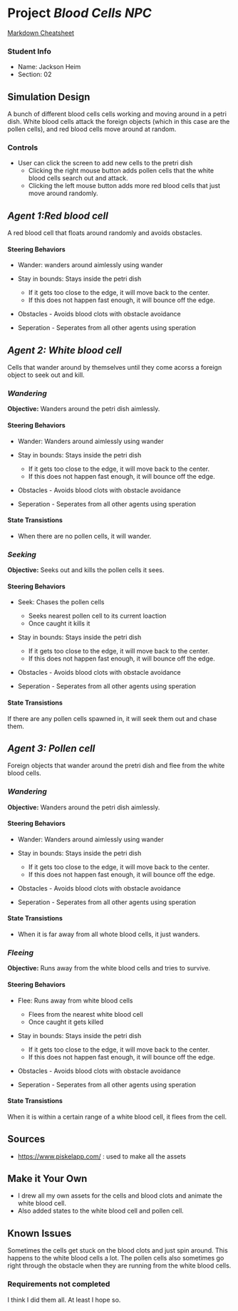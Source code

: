 # Project _Blood Cells NPC_

[Markdown Cheatsheet](https://github.com/adam-p/markdown-here/wiki/Markdown-Here-Cheatsheet)

### Student Info

-   Name: Jackson Heim
-   Section: 02

## Simulation Design

A bunch of different blood cells cells working and moving around in a petri dish. White blood cells attack the foreign objects (which in this case are the pollen cells), and red blood cells move around at random.

### Controls
    
-    User can click the screen to add new cells to the pretri dish
       - Clicking the right mouse button adds pollen cells that the white blood cells search out and attack.
       - Clicking the left mouse button adds more red blood cells that just move around randomly.
     
## _Agent 1:Red blood cell_

A red blood cell that floats around randomly and avoids obstacles.

#### Steering Behaviors

- Wander: wanders around aimlessly using wander
- Stay in bounds: Stays inside the petri dish
   - If it gets too close to the edge, it will move back to the center.
   - If this does not happen fast enough, it will bounce off the edge.

- Obstacles - Avoids blood clots with obstacle avoidance
- Seperation - Seperates from all other agents using speration

## _Agent 2: White blood cell_

Cells that wander around by themselves until they come acorss a foreign object to seek out and kill.

### _Wandering_

**Objective:** Wanders around the petri dish aimlessly.

#### Steering Behaviors

- Wander: Wanders around aimlessly using wander
- Stay in bounds: Stays inside the petri dish
   - If it gets too close to the edge, it will move back to the center.
   - If this does not happen fast enough, it will bounce off the edge.

- Obstacles - Avoids blood clots with obstacle avoidance
- Seperation - Seperates from all other agents using speration
   
#### State Transistions

  - When there are no pollen cells, it will wander.
   
### _Seeking_

**Objective:** Seeks out and kills the pollen cells it sees.

#### Steering Behaviors

- Seek: Chases the pollen cells
   - Seeks nearest pollen cell to its current loaction
   - Once caught it kills it
- Stay in bounds: Stays inside the petri dish
   - If it gets too close to the edge, it will move back to the center.
   - If this does not happen fast enough, it will bounce off the edge.

- Obstacles - Avoids blood clots with obstacle avoidance
- Seperation - Seperates from all other agents using speration
   
#### State Transistions

If there are any pollen cells spawned in, it will seek them out and chase them.

## _Agent 3: Pollen cell_

Foreign objects that wander around the pretri dish and flee from the white blood cells.

### _Wandering_

**Objective:** Wanders around the petri dish aimlessly.

#### Steering Behaviors

- Wander: Wanders around aimlessly using wander
- Stay in bounds: Stays inside the petri dish
   - If it gets too close to the edge, it will move back to the center.
   - If this does not happen fast enough, it will bounce off the edge.

- Obstacles - Avoids blood clots with obstacle avoidance
- Seperation - Seperates from all other agents using speration
   
#### State Transistions

  - When it is far away from all whote blood cells, it just wanders.
   
### _Fleeing_

**Objective:** Runs away from the white blood cells and tries to survive.

#### Steering Behaviors

- Flee: Runs away from white blood cells
   - Flees from the nearest white blood cell
   - Once caught it gets killed
- Stay in bounds: Stays inside the petri dish
   - If it gets too close to the edge, it will move back to the center.
   - If this does not happen fast enough, it will bounce off the edge.

- Obstacles - Avoids blood clots with obstacle avoidance
- Seperation - Seperates from all other agents using speration
   
#### State Transistions

When it is within a certain range of a white blood cell, it flees from the cell.

## Sources

-   https://www.piskelapp.com/ : used to make all the assets

## Make it Your Own

-  I drew all my own assets for the cells and blood clots and animate the white blood cell.
-  Also added states to the white blood cell and pollen cell.

## Known Issues

Sometimes the cells get stuck on the blood clots and just spin around. This happens to the white blood cells a lot. The pollen cells also sometimes go right through the obstacle when they are running from the white blood cells.

### Requirements not completed

I think I did them all. At least I hope so.

